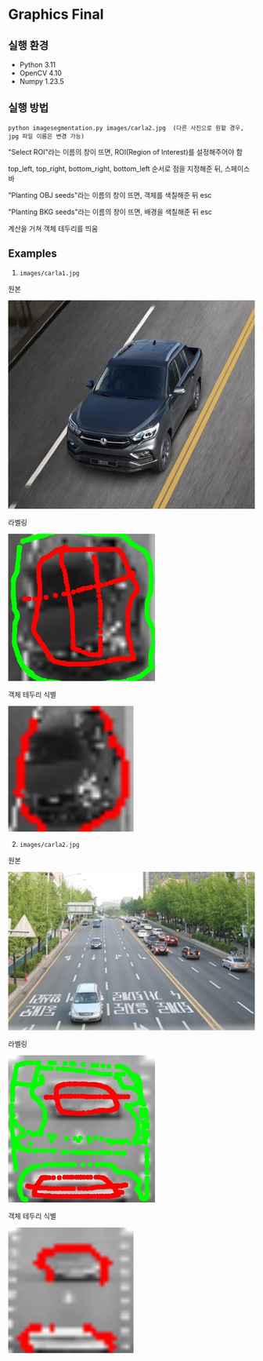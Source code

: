 # Graphics Final

## 실행 환경

- Python 3.11
- OpenCV 4.10
- Numpy 1.23.5

## 실행 방법
``` 
python imagesegmentation.py images/carla2.jpg  (다른 사진으로 원할 경우, jpg 파일 이름은 변경 가능)
```

"Select ROI"라는 이름의 창이 뜨면, ROI(Region of Interest)를 설정해주어야 함

top_left, top_right, bottom_right, bottom_left 순서로 점을 지정해준 뒤, 스페이스바

"Planting OBJ seeds"라는 이름의 창이 뜨면, 객체를 색칠해준 뒤 esc

"Planting BKG seeds"라는 이름의 창이 뜨면, 배경을 색칠해준 뒤 esc

계산을 거쳐 객체 테두리를 띄움

## Examples

1. `images/carla1.jpg` 

원본

![원본](https://github.com/crator99/graphics_final/blob/main/images/carla1.jpg)

라벨링

![라벨링](https://github.com/crator99/graphics_final/blob/main/images/carla1seeded.jpg)

객체 테두리 식별

![객체 테두리 식별](https://github.com/crator99/graphics_final/blob/main/images/carla1cut.jpg)

2. `images/carla2.jpg`

원본

![원본](https://github.com/crator99/graphics_final/blob/main/images/carla2.jpg)

라벨링

![라벨링](https://github.com/crator99/graphics_final/blob/main/images/carla2seeded.jpg)

객체 테두리 식별

![객체 테두리 식별](https://github.com/crator99/graphics_final/blob/main/images/carla2cut.jpg)


